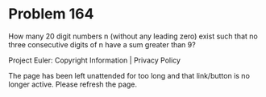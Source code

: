 #   Problem 164

   How many 20 digit numbers n (without any leading zero) exist such that no
   three consecutive digits of n have a sum greater than 9?

   Project Euler: Copyright Information | Privacy Policy

   The page has been left unattended for too long and that link/button is no
   longer active. Please refresh the page.
